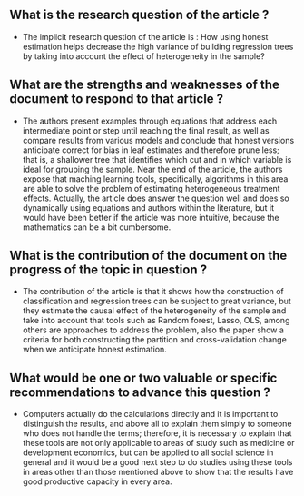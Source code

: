 ## What is the research question of the article ?

* The implicit research question of the article is :  How using honest estimation helps decrease the high variance of building regression trees by taking into account the effect of heterogeneity in the sample?

## What are the strengths and weaknesses of the document to respond to that article ?

* The authors present examples through equations that address each intermediate point or step until reaching the final result, as well as compare results from various models and conclude that honest versions anticipate correct for bias in leaf estimates and therefore prune less; that is, a shallower tree that identifies which cut and in which variable is ideal for grouping the sample. Near the end of the article, the authors expose that maching learning tools, specifically, algorithms in this area are able to solve the problem of estimating heterogeneous treatment effects. Actually, the article does answer the question well and does so dynamically using equations and authors within the literature, but it would have been better if the article was more intuitive, because the mathematics can be a bit cumbersome.


## What is the contribution of the document on the progress of the topic in question ?

*  The contribution of the article is that it shows how the construction of classification and regression trees can be subject to great variance, but they estimate the causal effect of the heterogeneity of the sample and take into account that tools such as Random forest, Lasso, OLS, among others are approaches to address the problem, also the paper show a criteria for both constructing the partition and cross-validation change when we anticipate honest estimation.

## What would be one or two valuable or specific recommendations to advance this question ?

*  Computers actually do the calculations directly and it is important to distinguish the results, and above all to explain them simply to someone who does not handle the terms; therefore, it is necessary to explain that these tools are not only applicable to areas of study such as medicine or development economics, but can be applied to all social science in general and it would be a good next step to do studies using these tools in areas other than those mentioned above to show that the results have good productive capacity in every area.